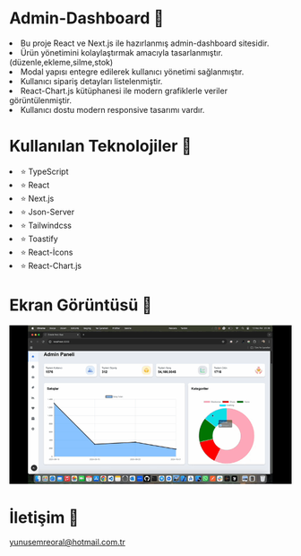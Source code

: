 # Admin-Dashboard 🔐

<li>Bu proje React ve Next.js ile hazırlanmış admin-dashboard sitesidir.</li>
<li>Ürün yönetimini kolaylaştırmak amacıyla tasarlanmıştır.(düzenle,ekleme,silme,stok)</li>
<li>Modal yapısı entegre edilerek kullanıcı yönetimi sağlanmıştır.</li>
<li>Kullanıcı sipariş detayları listelenmiştir.</li>
<li>React-Chart.js kütüphanesi ile modern grafiklerle veriler görüntülenmiştir.</li>
<li>Kullanıcı dostu modern responsive tasarımı vardır.</li>

# Kullanılan Teknolojiler 🎨

<li>⭐ TypeScript</li>
<li>⭐ React</li>
<li>⭐ Next.js</li>
<li>⭐ Json-Server</li>
<li>⭐ Tailwindcss</li>
<li>⭐ Toastify</li>
<li>⭐ React-İcons</li>
<li>⭐ React-Chart.js</li>

# Ekran Görüntüsü 🎥
<img src="dashboard.gif" width="auto">    

# İletişim 📩
yunusemreoral@hotmail.com.tr
